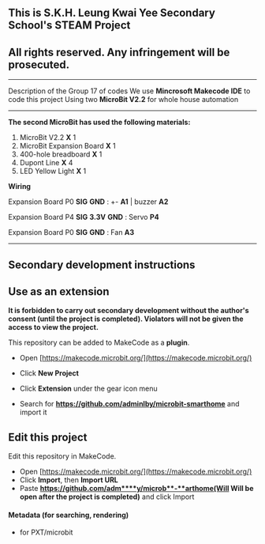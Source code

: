 ## This is S.K.H. Leung Kwai Yee Secondary School's STEAM Project
## All rights reserved. Any infringement will be prosecuted.
- - - - - - - - - - - - - - - - - - - - - - - - - - - - - - - -
Description of the Group 17 of codes 
We use **Mincrosoft Makecode IDE** to code this project
Using two **MicroBit V2.2** for whole house automation
- - - - - - - - - - - - - - - - - - - - - - - - - - - - - - - -

**The second MicroBit has used the following materials:**
1. MicroBit V2.2 **X** 1
2. MicroBit Expansion Board **X** 1
3. 400-hole breadboard **X** 1
4. Dupont Line **X** 4
5. LED Yellow Light **X** 1

**Wiring**

Expansion Board P0 **SIG** **GND** : +- **A1** | buzzer **A2**

Expansion Board P4 **SIG** **3.3V** **GND** : Servo **P4**

Expansion Board P0 **SIG** **GND** : Fan **A3**
- - - - - - - - - - - - - - - - - - - - - - - - - - - - - - - -
## Secondary development instructions
## Use as an extension
**It is forbidden to carry out secondary development without the author's consent (until the project is completed). Violators will not be given the access to view the project.**

This repository can be added to MakeCode as a **plugin**.

* Open [https://makecode.microbit.org/](https://makecode.microbit.org/)

* Click **New Project**
* Click **Extension** under the gear icon menu
* Search for **https://github.com/adminlby/microbit-smarthome** and import it

## Edit this project

Edit this repository in MakeCode.

* Open [https://makecode.microbit.org/](https://makecode.microbit.org/)
* Click **Import**, then **Import URL**
* Paste **https://github.com/adm****y/microb**-**arthome(Will Will be open after the project is completed)** and click Import

#### Metadata (for searching, rendering)

* for PXT/microbit
<script src="https://makecode.com/gh-pages-embed.js"></script><script>makeCodeRender("{{ site.makecode.home_url }}", "{{ site.github.owner_name }}/{{ site.github.repository_name }}");</script>
